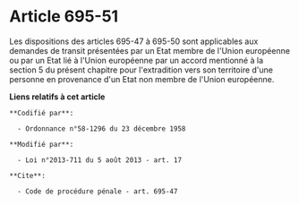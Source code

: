 # Article 695-51

Les dispositions des articles 695-47 à 695-50 sont applicables aux demandes de transit présentées par un Etat membre de
l'Union européenne ou par un Etat lié à l'Union européenne par un accord mentionné à la section 5 du présent chapitre pour
l'extradition vers son territoire d'une personne en provenance d'un Etat non membre de l'Union européenne.

**Liens relatifs à cet article**

	**Codifié par**:

	  - Ordonnance n°58-1296 du 23 décembre 1958

	**Modifié par**:

	  - Loi n°2013-711 du 5 août 2013 - art. 17

	**Cite**:

	  - Code de procédure pénale - art. 695-47
